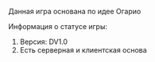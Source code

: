 Данная игра основана по идее Огарио

Информация о статусе игры:
1. Версия: DV1.0
2. Есть серверная и клиентская основа
